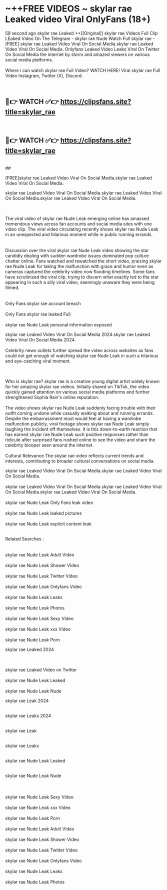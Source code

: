 # ~++FREE VIDEOS ~ skylar rae Leaked video Viral OnlyFans (18+)<br>


59 second ago skylar rae Leaked ++[[Original]] skylar rae Videos Full Clip LEaked Video On The Telegram  - skylar rae Nude  Watch Full skylar rae - [FREE] skylar rae Leaked Video Viral On Social Media.skylar rae Leaked Video Viral On Social Media.   Onlyfans Leaked Video Leaks Viral On Twitter On Social Media the internet by storm and amazed viewers on various social media platforms. <br><br>
Where i can watch skylar rae Full Video? WATCH HERE! Viral skylar rae Full Video Instagram, Twitter (X), Discord. <br>


 <br>

##  🔴👉 WATCH ✅👉  <a href="https://clipsfans.site?title=skylar_rae&ref=git">https://clipsfans.site?title=skylar_rae</a> <br>
  <br>

##  🔴👉 WATCH ✅👉  <a href="https://clipsfans.site?title=skylar_rae&ref=git">https://clipsfans.site?title=skylar_rae</a> <br>
  <br>
  ##



[FREE]skylar rae Leaked Video Viral On Social Media.skylar rae Leaked Video Viral On Social Media. <br>

skylar rae Leaked Video Viral On Social Media.skylar rae Leaked Video Viral On Social Media.skylar rae Leaked Video Viral On Social Media. <br>


  <br>

  <br>
The viral video of skylar rae Nude Leak emerging online has amassed tremendous views across fan accounts and social media sites with one video clip. The viral video circulating recently shows skylar rae Nude Leak in an unexpected and hilarious moment while in public running errands.<br>
<br>


<br>
Discussion over the viral skylar rae Nude Leak video showing the star candidly dealing with sudden wardrobe issues dominated pop culture chatter online. Fans watched and rewatched the short video, praising skylar rae Nude Leak for taking the malfunction with grace and humor even as cameras captured the celebrity video now flooding timelines. Some fans have scrutinized the viral clip, trying to discern what exactly led to the star appearing in such a silly viral video, seemingly unaware they were being filmed.<br>
<br>
<br> 
Only Fans skylar rae account breach<br>
<br>
Only Fans skylar rae leaked Full <br>
<br>
skylar rae Nude Leak personal information exposed<br>

skylar rae Leaked Video Viral On Social Media 2024.skylar rae Leaked Video Viral On Social Media 2024. <br>
<br>
Celebrity news outlets further spread the video across websites as fans could not get enough of watching skylar rae Nude Leak in such a hilarious and eye-catching viral moment.<br>
<br>

<br>
Who is skylar rae? skylar rae is a creative young digital artist widely known for her amazing skylar rae videos. Initially shared on TikTok, the video quickly gained attention on various social media platforms and further strengthened Sophia Rain's online reputation.<br>
<br>
The video shows skylar rae Nude Leak suddenly facing trouble with their outfit coming undone while casually walking about and running errands. Despite the embarrassment most would feel at having a wardrobe malfunction publicly, viral footage shows skylar rae Nude Leak simply laughing the incident off themselves. It is this down-to-earth reaction that has earned skylar rae Nude Leak such positive responses rather than ridicule after surprised fans rushed online to see the video and share the celebrity blooper seen around the internet.<br>
<br>
Cultural Relevance The skylar rae video reflects current trends and interests, contributing to broader cultural conversations on social media.<br>

skylar rae Leaked Video Viral On Social Media.skylar rae Leaked Video Viral On Social Media.<br>
<br>
skylar rae Leaked Video Viral On Social Media.skylar rae Leaked Video Viral On Social Media.skylar rae Leaked Video Viral On Social Media.<br>
<br>
skylar rae Nude Leak Only Fans leak video<br>
<br>
skylar rae Nude Leak leaked pictures<br>
<br>
skylar rae Nude Leak explicit content leak<br>


<br>
Related Searches :<br>
<br>

<br>
skylar rae Nude Leak Adult Video<br>
<br>
skylar rae Nude Leak Shower Video<br>
<br>
skylar rae Nude Leak Twitter Video<br>
<br>
skylar rae Nude Leak Onlyfans Video<br>
<br>
skylar rae Nude Leak Leaks<br>
<br>
skylar rae Nude Leak Photos<br>

<br>
skylar rae Nude Leak Sexy Video<br>
<br>
skylar rae Nude Leak xxx Video<br>
<br>
skylar rae Nude Leak Porn<br>

skylar rae  Leaked 2024 <br> <br>
<br>

skylar rae Leaked Video on Twitter <br>
<br>
skylar rae Nude Leak Leaked<br>
<br>
skylar rae Nude Leak Nude<br>


skylar rae  Leak 2024 <br> <br>



skylar rae  Leaks 2024 <br> <br>



 
skylar rae  Leak<br> <br>



skylar rae  Leaks<br> <br>


skylar rae Nude Leak Leaked<br> <br>

skylar rae Nude Leak Nude<br> <br>
<br> <br>
skylar rae Nude Leak Sexy Video
<br> <br>
skylar rae Nude Leak xxx Video
<br> <br>
skylar rae Nude Leak Porn
<br> <br>
skylar rae Nude Leak Adult Video
<br> <br>
skylar rae Nude Leak Shower Video
<br> <br>
skylar rae Nude Leak Twitter Video
<br> <br>
skylar rae Nude Leak Onlyfans Video
<br> <br>
skylar rae Nude Leak Leaks
<br> <br>
skylar rae Nude Leak Photos






</p>




 



</p>










